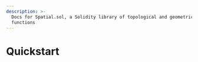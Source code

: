 ```yaml
---
description: >-
  Docs for Spatial.sol, a Solidity library of topological and geometric
  functions
---
```


# Quickstart

